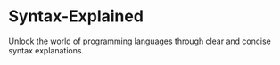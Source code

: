 # Syntax-Explained
Unlock the world of programming languages through clear and concise syntax explanations.

